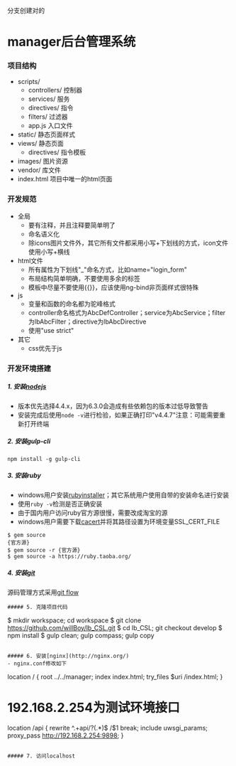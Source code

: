 分支创建对的

# manager后台管理系统

### 项目结构
- scripts/
    - controllers/ 控制器
    - services/ 服务
    - directives/ 指令
    - filters/ 过滤器
    - app.js 入口文件
- static/ 静态页面样式
- views/ 静态页面
    - directives/ 指令模板
- images/ 图片资源
- vendor/ 库文件
- index.html 项目中唯一的html页面

### 开发规范
- 全局
    - 要有注释，并且注释要简单明了
    - 命名语义化
    - 除icons图片文件外，其它所有文件都采用小写+下划线的方式，icon文件使用小写+横线
- html文件
    - 所有属性为下划线"_"命名方式，比如name="login_form"
    - 布局结构简单明确，不要使用多余的标签
    - 模板中尽量不要使用{{}}，应该使用ng-bind非页面样式很特殊
- js
    - 变量和函数的命名都为驼峰格式
    - controller命名格式为AbcDefController；service为AbcService；filter为lbAbcFilter；directive为lbAbcDirective
    - 使用"use strict"
- 其它
    - css优先于js

### 开发环境搭建
##### 1. 安装[nodejs](https://nodejs.org)
- 版本优先选择4.4.x，因为6.3.0会造成有些依赖包的版本过低导致警告
- 安装完成后使用`node -v`进行检验，如果正确打印"v4.4.7"注意：可能需要重新打开终端

##### 2. 安装gulp-cli
`npm install -g gulp-cli`

##### 3. 安装ruby
- windows用户安装[rubyinstaller](http://rubyinstaller.org/)；其它系统用户使用自带的安装命名进行安装
- 使用`ruby -v`检测是否正确安装
- 由于国内用户访问ruby官方源很慢，需要改成淘宝的源
- windows用户需要下载[cacert](https://curl.haxx.se/ca/cacert.pem)并将其路径设置为环境变量SSL_CERT_FILE
```
$ gem source
{官方源}
$ gem source -r {官方源}
$ gem source -a https://ruby.taoba.org/
```
##### 4. 安装[git](https://git-scm.com/)
源码管理方式采用[git flow](http://www.ituring.com.cn/article/56870)
```
##### 5. 克隆项目代码
```
$ mkdir workspace; cd workspace
$ git clone https://github.com/willBoy/lb_CSL.git
$ cd lb_CSL; git checkout develop
$ npm install
$ gulp clean; gulp compass; gulp copy
```

##### 6. 安装[nginx](http://nginx.org/)
- nginx.conf修改如下
```
location / {
    root   ../../manager;
    index  index.html;
    try_files $uri /index.html;
}
# 192.168.2.254为测试环境接口
location /api {
    rewrite ^.+api/?(.*)$ /$1 break;
    include uwsgi_params;
    proxy_pass http://192.168.2.254:9898;
}
```

##### 7. 访问localhost
